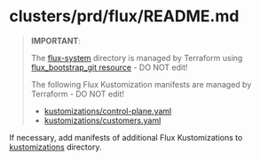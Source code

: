 # clusters/prd/flux/README.md

> **IMPORTANT**:
>
> The [flux-system](flux-system) directory is managed by Terraform using [flux_bootstrap_git resource](https://registry.terraform.io/providers/fluxcd/flux/latest/docs/resources/bootstrap_git) - DO NOT edit!
>
> The following Flux Kustomization manifests are managed by Terraform - DO NOT edit!
>
> - [kustomizations/control-plane.yaml](kustomizations/control-plane.yaml)
> - [kustomizations/customers.yaml](kustomizations/customers.yaml)
>

If necessary, add manifests of additional Flux Kustomizations to [kustomizations](kustomizations) directory.

